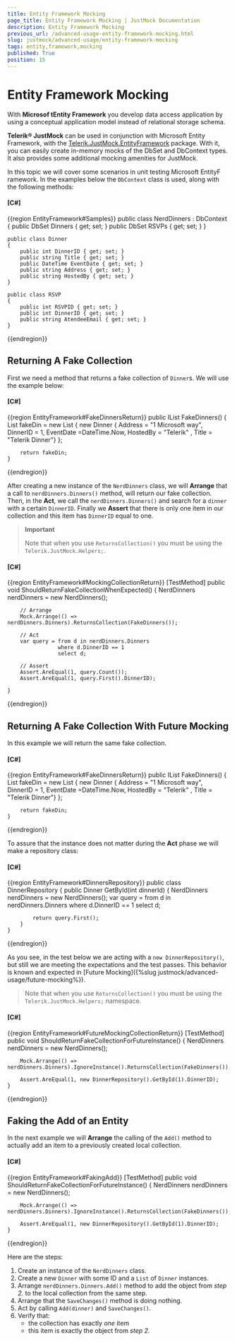```yaml
---
title: Entity Framework Mocking
page_title: Entity Framework Mocking | JustMock Documentation
description: Entity Framework Mocking
previous_url: /advanced-usage-entity-framework-mocking.html
slug: justmock/advanced-usage/entity-framework-mocking
tags: entity,framework,mocking
published: True
position: 15
---
```


# Entity Framework Mocking

With __Microsof tEntity Framework__ you develop data access application by using a conceptual application model instead of relational storage schema.

__Telerik® JustMock__ can be used in conjunction with Microsoft Entity Framework, with the [Telerik.JustMock.EntityFramework](https://github.com/tailsu/Telerik.JustMock.EntityFramework) package. With it, you can easily create in-memory mocks of the DbSet and DbContext types. It also provides some additional mocking amenities for JustMock.

In this topic we will cover some scenarios in unit testing Microsoft EntityF ramework. In the examples below the `DbContext` class is used, along with the following methods:

  #### __[C#]__

  {{region EntityFramework#Samples}}
	public class NerdDinners : DbContext
	{
	    public DbSet<Dinner> Dinners { get; set; }
	    public DbSet<RSVP> RSVPs { get; set; }
	}
	
	public class Dinner
	{
	    public int DinnerID { get; set; }
	    public string Title { get; set; }
	    public DateTime EventDate { get; set; }
	    public string Address { get; set; }
	    public string HostedBy { get; set; }
	}
	
	public class RSVP
	{
	    public int RSVPID { get; set; }
	    public int DinnerID { get; set; }
	    public string AtendeeEmail { get; set; }
	}
   
  {{endregion}}


## Returning A Fake Collection

First we need a method that returns a fake collection of `Dinner`s. We will use the example below:

  #### __[C#]__

  {{region EntityFramework#FakeDinnersReturn}}
    public IList<Dinner> FakeDinners()
	{ 
	    List<Dinner> fakeDin = new List<Dinner>
	    {
	        new Dinner { Address = "1 Microsoft way", DinnerID = 1, EventDate =DateTime.Now, HostedBy = "Telerik" , Title = "Telerik Dinner"}
	    };
	
	    return fakeDin;
	}
  {{endregion}}

After creating a new instance of the `NerdDinners` class, we will __Arrange__ that a call to `nerdDinners.Dinners()` method, will return our fake collection. Then, in the __Act__, we call the `nerdDinners.Dinners()` and search for a `dinner` with a certain `DinnerID`. Finally we __Assert__ that there is only one item in our collection and this item has `DinnerID` equal to one.

> **Important**
>
> Note that when you use `ReturnsCollection()` you must be using the `Telerik.JustMock.Helpers;`.

  #### __[C#]__

  {{region EntityFramework#MockingCollectionReturn}}
	[TestMethod]
	public void ShouldReturnFakeCollectionWhenExpected()
	{
	    NerdDinners nerdDinners = new NerdDinners();
	
	    // Arrange
	    Mock.Arrange(() => nerdDinners.Dinners).ReturnsCollection(FakeDinners());
	
	    // Act
	    var query = from d in nerdDinners.Dinners
	                where d.DinnerID == 1
	                select d;
	
	    // Assert
	    Assert.AreEqual(1, query.Count());
	    Assert.AreEqual(1, query.First().DinnerID);
	
	}
  {{endregion}}

## Returning A Fake Collection With Future Mocking

In this example we will return the same fake collection.

  #### __[C#]__

  {{region EntityFramework#FakeDinnersReturn}}
    public IList<Dinner> FakeDinners()
	{ 
	    List<Dinner> fakeDin = new List<Dinner>
	    {
	        new Dinner { Address = "1 Microsoft way", DinnerID = 1, EventDate =DateTime.Now, HostedBy = "Telerik" , Title = "Telerik Dinner"}
	    };
	
	    return fakeDin;
	}
  {{endregion}}

To assure that the instance does not matter during the __Act__ phase we will make a repository class:

  #### __[C#]__

  {{region EntityFramework#DinnersRepository}}
	public class DinnerRepository
	{
	    public Dinner GetById(int dinnerId)
	    {
	        NerdDinners nerdDinners = new NerdDinners();
	        var query = from d in nerdDinners.Dinners
	                    where d.DinnerID == 1
	                    select d;
	
	        return query.First();
	    }
	}
  {{endregion}}

As you see, in the test below we are acting with a `new DinnerRepository()`, but still we are meeting the expectations and the test passes. This behavior is known and expected in [Future Mocking]({%slug justmock/advanced-usage/future-mocking%}).

> Note that when you use `ReturnsCollection()` you must be using the `Telerik.JustMock.Helpers;` namespace.

  #### __[C#]__

  {{region EntityFramework#FutureMockingCollectionReturn}}
	[TestMethod]
	public void ShouldReturnFakeCollectionForFutureInstance()
	{
	    NerdDinners nerdDinners = new NerdDinners();
	
	    Mock.Arrange(() => nerdDinners.Dinners).IgnoreInstance().ReturnsCollection(FakeDinners());
	
	    Assert.AreEqual(1, new DinnerRepository().GetById(1).DinnerID);
	}	
  {{endregion}}

## Faking the Add of an Entity

In the next example we will __Arrange__ the calling of the `Add()` method to actually add an item to a previously created local collection.

  #### __[C#]__
  
  {{region EntityFramework#FakingAdd}}
	[TestMethod]
	public void ShouldReturnFakeCollectionForFutureInstance()
	{
	    NerdDinners nerdDinners = new NerdDinners();
	
	    Mock.Arrange(() => nerdDinners.Dinners).IgnoreInstance().ReturnsCollection(FakeDinners());
	
	    Assert.AreEqual(1, new DinnerRepository().GetById(1).DinnerID);
	}	
  {{endregion}}

Here are the steps:

1. Create an instance of the `NerdDinners` class.
1. Create a new `Dinner` with some ID and a `List` of `Dinner` instances.
1. Arrange `nerdDinners.Dinners.Add()` method to add the object from *step 2.* to the local collection from the same step.
1. Arrange that the `SaveChanges()` method is doing nothing.
1. Act by calling `Add(dinner)` and `SaveChanges()`.
1. Verify that:
	* the collection has exactly *one* item
	* this item is exactly the object from *step 2.*

